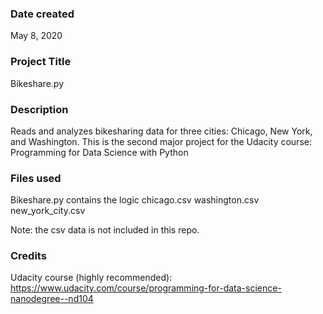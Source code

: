 ### Date created
May 8, 2020

### Project Title
Bikeshare.py

### Description
Reads and analyzes bikesharing data for three cities: Chicago, New York, and Washington.
This is the second major project for the Udacity course: Programming for Data Science with Python

### Files used
Bikeshare.py contains the logic
chicago.csv
washington.csv
new_york_city.csv

Note: the csv data is not included in this repo.

### Credits
Udacity course (highly recommended): https://www.udacity.com/course/programming-for-data-science-nanodegree--nd104

